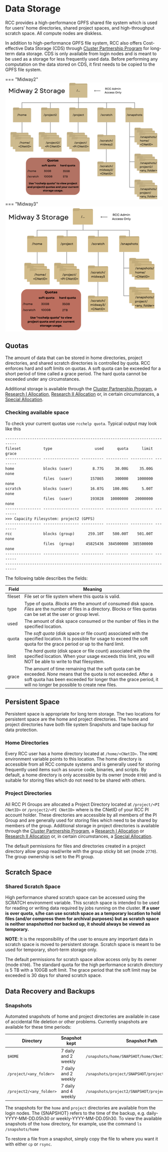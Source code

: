 # Data Storage

RCC provides a high-performance GPFS shared file system which is used for users’ home directories,
shared project spaces, and high-throughput scratch space.  All compute nodes are diskless.

In addition to high-performance GPFS file system, RCC also offers Cost-effective Data Storage (CDS) through
[Cluster Partnership Program](https://rcc.uchicago.edu/support-and-services/cluster-partnership-program) for long-term data storage. CDS is only available from login nodes and is meant
to be used as a storage for less frequently used data. Before performing any computation on the data stored
on CDS, it first needs to be copied to the GPFS file system.

=== "Midway2"
      ![Midway 2 Storage](img/data_management/midway2_storage.png)
=== "Midway3"
      ![Midway 3 Storage](img/data_management/midway3_storage.jpg)

## Quotas

The amount of data that can be stored in home directories, project directories, and shared scratch directories is controlled by quota. RCC enforces hard and soft limits on quotas. A soft quota can be exceeded for a short period of time called a grace period.  The hard quota cannot be exceeded under any circumstances.

Additional storage is available through the [Cluster Partnership Program](https://rcc.uchicago.edu/support-and-services/cluster-partnership-program),
a [Research I Allocation](https://rcc.uchicago.edu/research-allocation-request), [Research II Allocation](https://rcc.uchicago.edu/research-allocation-request-II) or, in certain circumstances,
a [Special Allocation](https://rcc.uchicago.edu/special-allocation-request).

### Checking available space

To check your current quotas use `rcchelp quota`. Typical output may look like this
```
---------------------------------------------------------------------------
fileset          type                   used      quota      limit    grace
---------------- ---------------- ---------- ---------- ---------- --------
home             blocks (user)         8.77G     30.00G     35.00G     none
                 files  (user)        157865     300000    1000000     none
scratch          blocks (user)        16.07G    100.00G      5.00T     none
                 files  (user)        193028   10000000   20000000     none
---------------- ---------------- ---------- ---------- ---------- --------
>>> Capacity Filesystem: project2 (GPFS)
---------------- ---------------- ---------- ---------- ---------- --------
rcc              blocks (group)      259.10T    500.00T    501.00T     none
                 files  (group)     45825436  384500000  385500000     none
---------------- ---------------- ---------- ---------- ---------- --------
---------------------------------------------------------------------------
```
The following table describes the fields:

| Field | Meaning |
| ----- | ------- |
| fileset| File set or file system where this quota is valid.|
| type| Type of quota. *Blocks* are the amount of consumed disk space. *Files* are the number of files in a directory. Blocks or files quotas can be set at the user or group level.|
| used| The amount of disk space consumed or the number of files in the specified location.|
| quota| The *soft quota* (disk space or file count) associated with the specified location. It is possible for usage to exceed the soft quota for the grace period or up to the hard limit.|
| limit| The *hard quota* (disk space or file count) associated with the specified location. When your usage exceeds this limit, you will NOT be able to write to that filesystem.|
| grace| The amount of time remaining that the soft quota can be exceeded. *None* means that the quota is not exceeded. After a soft quota has been exceeded for longer than the grace period, it will no longer be possible to create new files.|

## Persistent Space

Persistent space is appropriate for long term storage. The two locations for persistent space are the home and project directories. The home and project directories have both file system Snapshots and tape backup for data protection.

### Home Directories

Every RCC user has a home directory located at `/home/<CNetID>`. The `HOME` environment variable points to this location. The home directory is accessible from all RCC compute systems and is generally used for storing frequently used items such as source code, binaries, and scripts. By default, a home directory is only accessible by its owner (mode `0700`) and is suitable for storing files which do not need to be shared with others.

### Project Directories

All RCC PI Groups are allocated a Project Directory located at `/project/<PI CNetID>` or
`/project2/<PI CNetID>` where *<PI CNetID>* is the CNetID of your RCC PI account holder. These directories
are accessible by all members of the PI Group and are generally used for storing
files which need to be shared by members of the group. Additional storage in project directories is available
through the [Cluster Partnership Program](https://rcc.uchicago.edu/support-and-services/cluster-partnership-program), a [Research I Allocation](https://rcc.uchicago.edu/research-allocation-request) or [Research II Allocation](https://rcc.uchicago.edu/research-allocation-request-II) or,
in certain circumstances, a [Special Allocation](https://rcc.uchicago.edu/special-allocation-request).

The default permissions for files
and directories created in a project directory allow group read/write with the
group sticky bit set (mode `2770`). The group ownership is set to the PI group.

## Scratch Space

### Shared Scratch Space

High performance shared scratch space can be accessed using the SCRATCH environment variable. This scratch space is intended to be used for reading or writing data required by jobs running on the cluster. **If a user is over quota, s/he can use scratch space as a temporary location to hold files (and/or compress them for archival purposes) but as scratch space is neither snapshotted nor backed up, it should always be viewed as temporary.**

**NOTE**: It is the responsibility of the user to ensure any important data in
scratch space is moved to persistent storage.  Scratch space is meant to be used for temporary, short-term  storage only.

The default permissions for scratch space allow access only by its owner (mode `0700`). The standard quota
for the high performance scratch directory is 5 TB with a 100GB soft limit.  The grace period that the soft limit may be
exceeded is 30 days for shared scratch space.

## Data Recovery and Backups

### Snapshots

Automated snapshots of home and project directories are available in case
of accidental file deletion or other problems. Currently snapshots are
available for these time periods:

<!-- * 4 hourly snapshots -->
<!-- * 7 daily snapshots -->
<!-- * 4 weekly snapshots -->
| Directory| Snapshot kept| Snapshot Path|
| --------------------- | --------------------------------------- | ------------- |
| `$HOME`| 7 daily and 2 weekly| `/snapshots/home/SNAPSHOT/home/CNetID`|
| `/project/<any_folder>`| 7 daily and 2 weekly| `/snapshots/project/SNAPSHOT/project/<any_folder>`|
| `/project2/<any_folder>`| 7 daily and 4 weekly| `/snapshots/project2/SNAPSHOT/project2/<any_folder>`|

The snapshots for the `home` and `project` directories are available from the login nodes. The {SNAPSHOT} refers to the time of the backup, e.g. daily-YYYY-MM-DD.05h30 or weekly-YYYY-MM-DD.05h30. To view the available snapshots of the `home` directory, for example, use the command `ls /snapshots/home`

To restore a file from a snapshot, simply copy the file to where you want it with either `cp` or `rsync`.